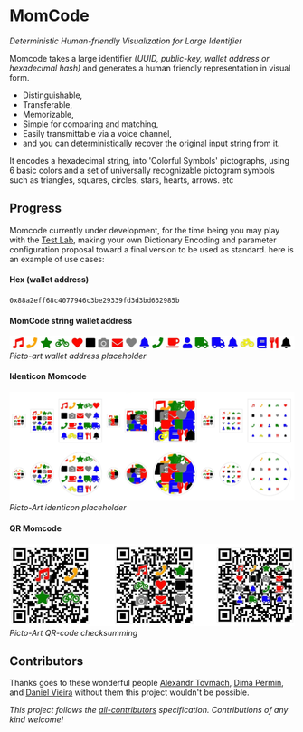 # MomCode
_Deterministic Human-friendly Visualization for Large Identifier_

Momcode takes a large identifier _(UUID, public-key, wallet address or hexadecimal hash)_ and generates a human friendly representation in visual form.  
* Distinguishable,
* Transferable,
* Memorizable,
* Simple for comparing and matching,
* Easily transmittable via a voice channel,
* and you can deterministically recover the original input string from it.

It encodes a hexadecimal string, into 'Colorful Symbols' pictographs, using 6 basic colors and a set of universally recognizable pictogram symbols such as triangles, squares, circles, stars, hearts, arrows. etc

## Progress
Momcode currently under development, for the time being you may play with the [Test Lab](/lab/), making your own Dictionary Encoding and parameter configuration proposal toward a final version to be used as standard. here is an example of use cases:

#### Hex (wallet address)
`0x88a2eff68c4077946c3be29339fd3d3bd632985b`

#### MomCode string wallet address

[![Momcode example](assets/img/example-momcode-string101.jpg "Momcode example")](https://momcode.io/lab/?input=0x88a2eff68c4077946c3be29339fd3d3bd632985b)
*Picto-art wallet address placeholder*

#### Identicon Momcode
[![Identicon-Momcode](assets/img/example-momcode-identicon101.jpg "Identicon-Momcode example")](https://momcode.io/lab/?input=0x88a2eff68c4077946c3be29339fd3d3bd632985b)
*Picto-Art identicon placeholder*

#### QR Momcode
[![QR Code with Momcode](assets/img/example-momcode-qrcode100.jpg "QR Code with Momcode example")](https://momcode.io/lab/?input=0x88a2eff68c4077946c3be29339fd3d3bd632985b)
*Picto-Art QR-code checksumming*


## Contributors
Thanks goes to these wonderful people [Alexandr Tovmach](https://github.com/alexandrtovmach), [Dima Permin](https://github.com/#), and [Daniel Vieira](https://github.com/kaede28) without them this project wouldn't be possible.

*This project follows the [all-contributors](https://github.com/kentcdodds/all-contributors) specification.
Contributions of any kind welcome!*

